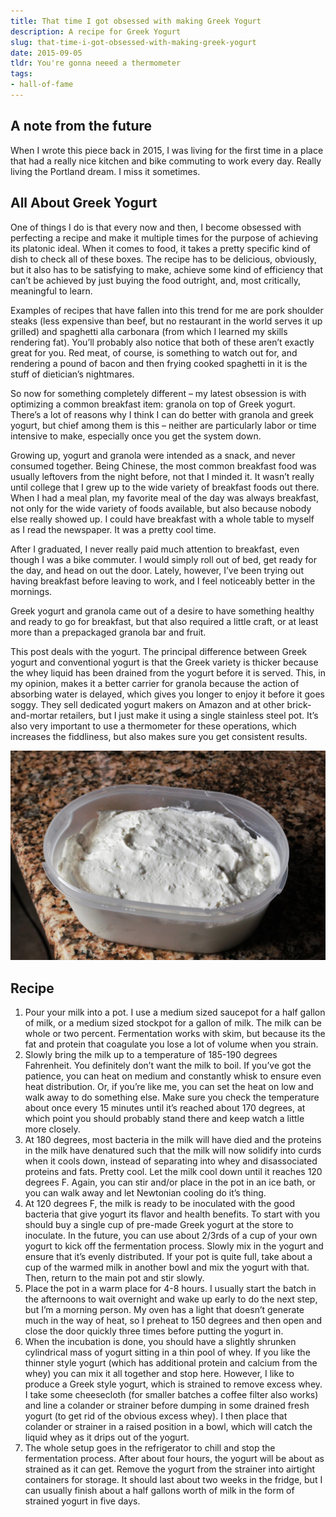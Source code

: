 ```yaml
---
title: That time I got obsessed with making Greek Yogurt
description: A recipe for Greek Yogurt
slug: that-time-i-got-obsessed-with-making-greek-yogurt
date: 2015-09-05
tldr: You're gonna neeed a thermometer
tags:
- hall-of-fame
---
```


## A note from the future
When I wrote this piece back in 2015, I was living for the first time in a place that had a really nice kitchen and bike commuting to work every day. Really living the Portland dream. I miss it sometimes.

## All About Greek Yogurt

One of things I do is that every now and then, I become obsessed with perfecting a recipe and make it multiple times for the purpose of achieving its platonic ideal. When it comes to food, it takes a pretty specific kind of dish to check all of these boxes. The recipe has to be delicious, obviously, but it also has to be satisfying to make, achieve some kind of efficiency that can’t be achieved by just buying the food outright, and, most critically, meaningful to learn.

Examples of recipes that have fallen into this trend for me are pork shoulder steaks (less expensive than beef, but no restaurant in the world serves it up grilled) and spaghetti alla carbonara (from which I learned my skills rendering fat). You’ll probably also notice that both of these aren’t exactly great for you. Red meat, of course, is something to watch out for, and rendering a pound of bacon and then frying cooked spaghetti in it is the stuff of dietician’s nightmares.

So now for something completely different – my latest obsession is with optimizing a common breakfast item: granola on top of Greek yogurt. There’s a lot of reasons why I think I can do better with granola and greek yogurt, but chief among them is this – neither are particularly labor or time intensive to make, especially once you get the system down.

Growing up, yogurt and granola were intended as a snack, and never consumed together. Being Chinese, the most common breakfast food was usually leftovers from the night before, not that I minded it. It wasn’t really until college that I grew up to the wide variety of breakfast foods out there. When I had a meal plan, my favorite meal of the day was always breakfast, not only for the wide variety of foods available, but also because nobody else really showed up. I could have breakfast with a whole table to myself as I read the newspaper. It was a pretty cool time.

After I graduated, I never really paid much attention to breakfast, even though I was a bike commuter. I would simply roll out of bed, get ready for the day, and head on out the door. Lately, however, I’ve been trying out having breakfast before leaving to work, and I feel noticeably better in the mornings.

Greek yogurt and granola came out of a desire to have something healthy and ready to go for breakfast, but that also required a little craft, or at least more than a prepackaged granola bar and fruit.

This post deals with the yogurt. The principal difference between Greek yogurt and conventional yogurt is that the Greek variety is thicker because the whey liquid has been drained from the yogurt before it is served. This, in my opinion, makes it a better carrier for granola because the action of absorbing water is delayed, which gives you longer to enjoy it before it goes soggy. They sell dedicated yogurt makers on Amazon and at other brick-and-mortar retailers, but I just make it using a single stainless steel pot. It’s also very important to use a thermometer for these operations, which increases the fiddliness, but also makes sure you get consistent results.

![A tub of grained yogurt](./yogurt.jpeg)

## Recipe

1. Pour your milk into a pot. I use a medium sized saucepot for a half gallon of milk, or a medium sized stockpot for a gallon of milk. The milk can be whole or two percent. Fermentation works with skim, but because its the fat and protein that coagulate you lose a lot of volume when you strain.
2. Slowly bring the milk up to a temperature of 185-190 degrees Fahrenheit. You definitely don’t want the milk to boil. If you’ve got the patience, you can heat on medium and constantly whisk to ensure even heat distribution. Or, if you’re like me, you can set the heat on low and walk away to do something else. Make sure you check the temperature about once every 15 minutes until it’s reached about 170 degrees, at which point you should probably stand there and keep watch a little more closely.
3. At 180 degrees, most bacteria in the milk will have died and the proteins in the milk have denatured such that the milk will now solidify into curds when it cools down, instead of separating into whey and disassociated proteins and fats. Pretty cool. Let the milk cool down until it reaches 120 degrees F. Again, you can stir and/or place in the pot in an ice bath, or you can walk away and let Newtonian cooling do it’s thing.
4. At 120 degrees F, the milk is ready to be inoculated with the good bacteria that give yogurt its flavor and health benefits. To start with you should buy a single cup of pre-made Greek yogurt at the store to inoculate. In the future, you can use about 2/3rds of a cup of your own yogurt to kick off the fermentation process. Slowly mix in the yogurt and ensure that it’s evenly distributed. If your pot is quite full, take about a cup of the warmed milk in another bowl and mix the yogurt with that. Then, return to the main pot and stir slowly.
5. Place the pot in a warm place for 4-8 hours. I usually start the batch in the afternoons to wait overnight and wake up early to do the next step, but I’m a morning person. My oven has a light that doesn’t generate much in the way of heat, so I preheat to 150 degrees and then open and close the door quickly three times before putting the yogurt in.
6. When the incubation is done, you should have a slightly shrunken cylindrical mass of yogurt sitting in a thin pool of whey. If you like the thinner style yogurt (which has additional protein and calcium from the whey) you can mix it all together and stop here. However, I like to produce a Greek style yogurt, which is strained to remove excess whey. I take some cheesecloth (for smaller batches a coffee filter also works) and line a colander or strainer before dumping in some drained fresh yogurt (to get rid of the obvious excess whey). I then place that colander or strainer in a raised position in a bowl, which will catch the liquid whey as it drips out of the yogurt.
7. The whole setup goes in the refrigerator to chill and stop the fermentation process. After about four hours, the yogurt will be about as strained as it can get. Remove the yogurt from the strainer into airtight containers for storage. It should last about two weeks in the fridge, but I can usually finish about a half gallons worth of milk in the form of strained yogurt in five days.
